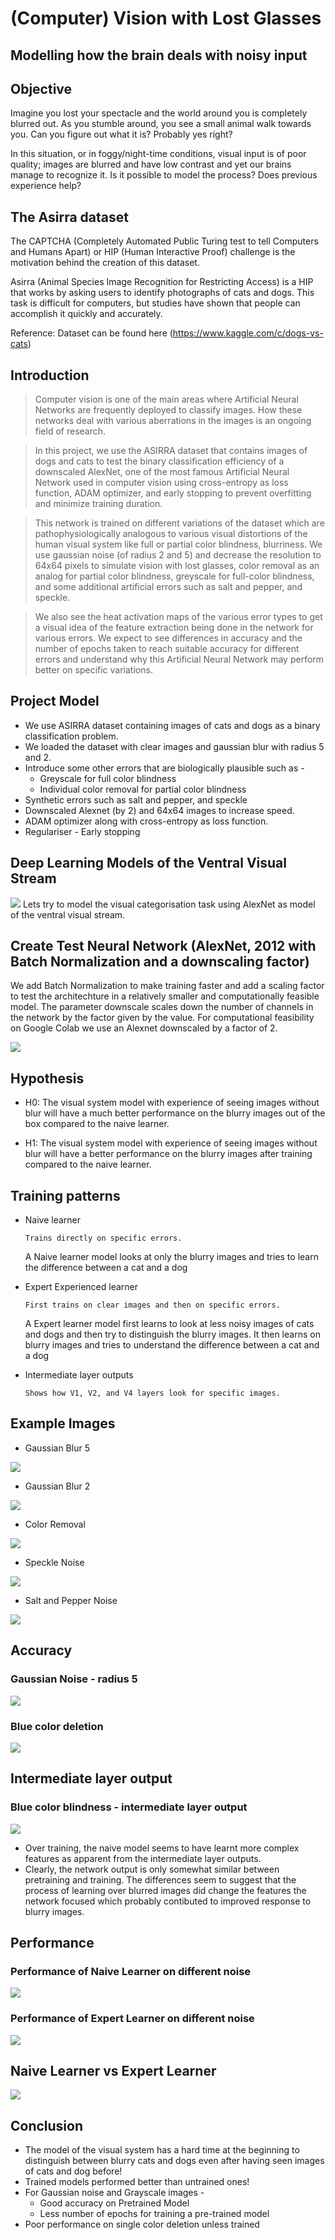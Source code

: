 # (Computer) Vision with Lost Glasses
## Modelling how the brain deals with noisy input

## Objective
Imagine you lost your spectacle and the world around you is completely blurred out. As you stumble around, you see a small animal walk towards you. Can you figure out what it is? Probably yes right?

In this situation, or in foggy/night-time conditions, visual input is of poor quality; images are blurred and have low contrast and yet our brains manage to recognize it. Is it possible to model the process? Does previous experience help?

## The Asirra dataset
The CAPTCHA (Completely Automated Public Turing test to tell Computers and Humans Apart) or HIP (Human Interactive Proof) challenge is the motivation behind the creation of this dataset.

Asirra (Animal Species Image Recognition for Restricting Access) is a HIP that works by asking users to identify photographs of cats and dogs. This task is difficult for computers, but studies have shown that people can accomplish it quickly and accurately.

Reference: Dataset can be found here (https://www.kaggle.com/c/dogs-vs-cats)

## Introduction

> Computer vision is one of the main areas where Artificial Neural Networks are frequently deployed to classify images. How these networks deal with various aberrations in the images is an ongoing field of research. 

> In this project, we use the ASIRRA dataset that contains images of dogs and cats to test the binary classification efficiency of a downscaled AlexNet, one of the most famous Artificial Neural Network used in computer vision using cross-entropy as loss function, ADAM optimizer, and early stopping to prevent overfitting and minimize training duration.

> This network is trained on different variations of the dataset which are pathophysiologically analogous to various visual distortions of the human visual system like full or partial color blindness, blurriness. We use gaussian noise (of radius 2 and 5) and decrease the resolution to 64x64 pixels to simulate vision with lost glasses, color removal as an analog for partial color blindness, greyscale for full-color blindness, and some additional artificial errors such as salt and pepper, and speckle.

> We also see the heat activation maps of the various error types to get a visual idea of the feature extraction being done in the network for various errors. We expect to see differences in accuracy and the number of epochs taken to reach suitable accuracy for different errors and understand why this Artificial Neural Network may perform better on specific variations.

## Project Model 

* We use ASIRRA dataset containing images of cats and dogs as a binary classification problem.
* We loaded the dataset with clear images and gaussian blur with radius 5 and 2.
* Introduce some other errors that are biologically plausible such as - 
  * Greyscale for full color blindness
  * Individual color removal for partial color blindness
* Synthetic errors such as salt and pepper, and speckle
* Downscaled Alexnet (by 2) and 64x64 images to increase speed.
* ADAM optimizer along with cross-entropy as loss function.
* Regulariser - Early stopping

## Deep Learning Models of the Ventral Visual Stream
![](https://www.biorxiv.org/content/biorxiv/early/2020/01/02/407007/F1.large.jpg)
Lets try to model the visual categorisation task using AlexNet as model of the ventral visual stream.

## Create Test Neural Network (AlexNet, 2012 with Batch Normalization and a downscaling factor)
We add Batch Normalization to make training faster and add a scaling factor to test the architechture in a relatively smaller and computationally feasible model. The parameter downscale scales down the number of channels in the network by the factor given by the value. For computational feasibility on Google Colab we use an Alexnet downscaled by a factor of 2.

![](https://miro.medium.com/max/1838/1*bD_DMBtKwveuzIkQTwjKQQ.png)

## Hypothesis
- H0: The visual system model with experience of seeing images without blur will have a much better performance on the blurry images out of the box compared to the naive learner.

- H1: The visual system model with experience of seeing images without blur will have a better performance on the blurry images after training compared to the naive learner.



## Training patterns

* Naive learner
  ``` 
  Trains directly on specific errors.
  ```
  A Naive learner model looks at only the blurry images and tries to learn the difference between a cat and a dog

* Expert Experienced learner 
  ``` 
  First trains on clear images and then on specific errors.
  ```
  A Expert learner model first learns to look at less noisy images of cats and dogs and then try to distinguish the blurry images. It then learns on blurry images and tries to understand the difference between a cat and a dog
  
* Intermediate layer outputs
  ``` 
  Shows how V1, V2, and V4 layers look for specific images.
  ```
## Example Images
* Gaussian Blur 5

![](https://raw.githubusercontent.com/SAIGANESH02/Vision_with_Lost_Glasses/master/assets/GuassianBlur5.png)

* Gaussian Blur 2

![](https://raw.githubusercontent.com/SAIGANESH02/Vision_with_Lost_Glasses/master/assets/GuassianBlur2.png)

* Color Removal

![](https://raw.githubusercontent.com/SAIGANESH02/Vision_with_Lost_Glasses/master/assets/colorem.png)

* Speckle Noise

![](https://raw.githubusercontent.com/SAIGANESH02/Vision_with_Lost_Glasses/master/assets/speckleblur.png)

* Salt and Pepper Noise

![](https://raw.githubusercontent.com/SAIGANESH02/Vision_with_Lost_Glasses/master/assets/SandPBlur.png)

## Accuracy
### Gaussian Noise - radius 5
![](https://raw.githubusercontent.com/SAIGANESH02/Vision_with_Lost_Glasses/master/assets/Acc_GN_5.png)
### Blue color deletion
![](https://raw.githubusercontent.com/SAIGANESH02/Vision_with_Lost_Glasses/master/assets/Acc_BlCol.png)
## Intermediate layer output
### Blue color blindness - intermediate layer output

![](https://raw.githubusercontent.com/SAIGANESH02/Vision_with_Lost_Glasses/master/assets/bl_ILO.JPG)
- Over training, the naive model seems to have learnt more complex features as apparent from the intermediate layer outputs.
- Clearly, the network output is only somewhat similar between pretraining and training. The differences seem to suggest that the process of learning over blurred images did change the features the network focused which probably contibuted to improved response to blurry images.

## Performance
### Performance of Naive Learner on different noise
![](https://raw.githubusercontent.com/SAIGANESH02/Vision_with_Lost_Glasses/master/assets/performance_naive_learner_all_noises.png)
### Performance of Expert Learner on different noise
![](https://raw.githubusercontent.com/SAIGANESH02/Vision_with_Lost_Glasses/master/assets/performance_experience_learner_all_noises.png)
## Naive Learner vs Expert Learner 
![](https://raw.githubusercontent.com/SAIGANESH02/Vision_with_Lost_Glasses/master/assets/nlvsel.png)

## Conclusion

* The model of the visual system has a hard time at the beginning to distinguish between blurry cats and dogs even after having seen images of cats and dog before!
* Trained models performed better than untrained ones!
* For Gaussian noise and Grayscale images -  
  * Good accuracy on Pretrained Model
  * Less number of epochs for training a pre-trained model
* Poor performance on single color deletion unless trained

